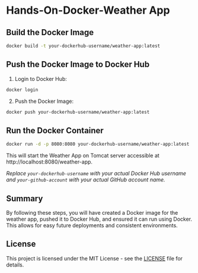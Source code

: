 # Hands-On-Docker-Weather App

## Build the Docker Image

```sh
docker build -t your-dockerhub-username/weather-app:latest
```

## Push the Docker Image to Docker Hub

1. Login to Docker Hub:

```sh
docker login
```

2. Push the Docker Image:

```sh
docker push your-dockerhub-username/weather-app:latest
```

## Run the Docker Container

```sh
docker run -d -p 8080:8080 your-dockerhub-username/weather-app:latest
```

This will start the Weather App on Tomcat server accessible at http://localhost:8080/weather-app.

*Replace `your-dockerhub-username` with your actual Docker Hub username and `your-github-account` with your actual GitHub account name.*

## Summary

By following these steps, you will have created a Docker image for the weather app, pushed it to Docker Hub, and ensured it can run using Docker. 
This allows for easy future deployments and consistent environments.

## License
This project is licensed under the MIT License - see the [LICENSE](./LICENSE) file for details.





